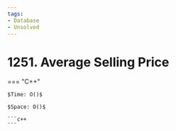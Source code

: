 ```yaml
---
tags:
- Database
- Unsolved
---
```



# 1251. Average Selling Price

=== "C++"

    $Time: O()$

    $Space: O()$

    ```c++
    ```